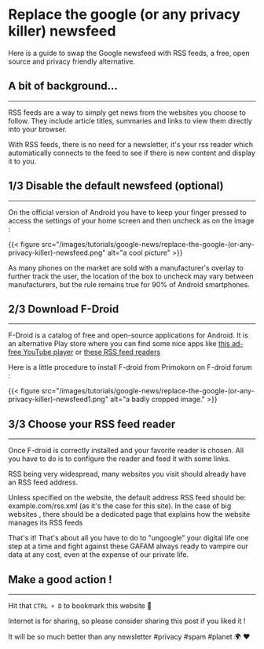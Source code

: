 # Replace the google (or any privacy killer) newsfeed


Here is a guide to swap the Google newsfeed with RSS feeds, a free, open source and privacy friendly alternative.



## A bit of background...
---
RSS feeds are a way to simply get news from the websites you choose to follow. They include article titles, summaries and links to view them directly into your browser.

With RSS feeds, there is no need for a newsletter, it's your rss reader which automatically connects to the feed to see if there is new content and display it to you.

## 1/3 Disable the default newsfeed (optional)
---
On the official version of Android you have to keep your finger pressed to access the settings of your home screen and then uncheck as on the image : 

{{< figure src="/images/tutorials/google-news/replace-the-google-(or-any-privacy-killer)-newsfeed.png" alt="a cool picture" >}} 

As many phones on the market are sold with a manufacturer's overlay to further track the user, the location of the box to uncheck may vary between manufacturers, but the rule remains true for 90% of Android smartphones.

## 2/3 Download F-Droid 
---
F-Droid is a catalog of free and open-source applications for Android. It is an alternative Play store where you can find some nice apps like [this ad-free YouTube player](https://f-droid.org/en/packages/org.schabi.newpipe) or [these RSS feed readers](https://search.f-droid.org/?q=rss&lang=en)

Here is a little procedure to install F-droid from Primokorn on F-droid forum :  

{{< figure src="/images/tutorials/google-news/replace-the-google-(or-any-privacy-killer)-newsfeed1.png" alt="a badly cropped image." >}} 

## 3/3 Choose your RSS feed reader
---
Once F-droid is correctly installed and your favorite reader is chosen. All you have to do is to configure the reader and feed it with some links. 

RSS being very widespread, many websites you visit should already have an RSS feed address. 

Unless specified on the website, the default address RSS feed should be: example.com/rss.xml (as it's the case for this site). In the case of big websites , there should be a dedicated page that explains how the website manages its RSS feeds

That's it! That's about all you have to do to "ungoogle" your digital life one step at a time and fight against these GAFAM always ready to vampire our data at any cost, even at the expense of our private life.

## Make a good action !
---
Hit that `CTRL + D` to bookmark this website 🔖

Internet is for sharing, so please consider sharing this post if you liked it !

It will be so much better than any newsletter #privacy #spam #planet 🌍 ❤️
